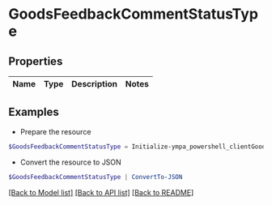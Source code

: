 # GoodsFeedbackCommentStatusType
## Properties

Name | Type | Description | Notes
------------ | ------------- | ------------- | -------------

## Examples

- Prepare the resource
```powershell
$GoodsFeedbackCommentStatusType = Initialize-ympa_powershell_clientGoodsFeedbackCommentStatusType 
```

- Convert the resource to JSON
```powershell
$GoodsFeedbackCommentStatusType | ConvertTo-JSON
```

[[Back to Model list]](../README.md#documentation-for-models) [[Back to API list]](../README.md#documentation-for-api-endpoints) [[Back to README]](../README.md)

